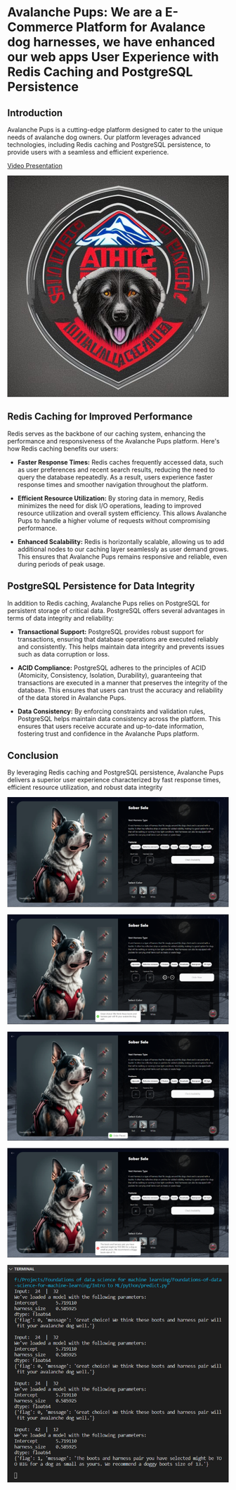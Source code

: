 # Avalanche Pups: We are a E-Commerce Platform for Avalance dog harnesses, we have enhanced our web apps User Experience with Redis Caching and PostgreSQL Persistence

## Introduction
Avalanche Pups is a cutting-edge platform designed to cater to the unique needs of avalanche dog owners. Our platform leverages advanced technologies, including Redis caching and PostgreSQL persistence, to provide users with a seamless and efficient experience.

[Video Presentation](https://drive.google.com/file/d/1J3QwQTS_ZvVM8uMOzRGO0vSglc9uSJnv/view?usp=sharing)

![Avalanche Pups](https://github.com/TerranKartikTellus/Machine-Learning/blob/main/Intro%20to%20ML/avalanche/public/img/logo1.jpg "Avalanche Pups")

## Redis Caching for Improved Performance
Redis serves as the backbone of our caching system, enhancing the performance and responsiveness of the Avalanche Pups platform. Here's how Redis caching benefits our users:

- **Faster Response Times:** Redis caches frequently accessed data, such as user preferences and recent search results, reducing the need to query the database repeatedly. As a result, users experience faster response times and smoother navigation throughout the platform.

- **Efficient Resource Utilization:** By storing data in memory, Redis minimizes the need for disk I/O operations, leading to improved resource utilization and overall system efficiency. This allows Avalanche Pups to handle a higher volume of requests without compromising performance.

- **Enhanced Scalability:** Redis is horizontally scalable, allowing us to add additional nodes to our caching layer seamlessly as user demand grows. This ensures that Avalanche Pups remains responsive and reliable, even during periods of peak usage.

## PostgreSQL Persistence for Data Integrity
In addition to Redis caching, Avalanche Pups relies on PostgreSQL for persistent storage of critical data. PostgreSQL offers several advantages in terms of data integrity and reliability:

- **Transactional Support:** PostgreSQL provides robust support for transactions, ensuring that database operations are executed reliably and consistently. This helps maintain data integrity and prevents issues such as data corruption or loss.

- **ACID Compliance:** PostgreSQL adheres to the principles of ACID (Atomicity, Consistency, Isolation, Durability), guaranteeing that transactions are executed in a manner that preserves the integrity of the database. This ensures that users can trust the accuracy and reliability of the data stored in Avalanche Pups.

- **Data Consistency:** By enforcing constraints and validation rules, PostgreSQL helps maintain data consistency across the platform. This ensures that users receive accurate and up-to-date information, fostering trust and confidence in the Avalanche Pups platform.

## Conclusion
By leveraging Redis caching and PostgreSQL persistence, Avalanche Pups delivers a superior user experience characterized by fast response times, efficient resource utilization, and robust data integrity

![Select Harness with Correct Boot size and harness size in cm]( https://github.com/TerranKartikTellus/Machine-Learning/blob/main/Intro%20to%20ML/avalanche/public/img/perfect1.PNG "Correct Boot size and harness size pair")

![Select Harness with Correct Boot size and harness size in cm]( https://github.com/TerranKartikTellus/Machine-Learning/blob/main/Intro%20to%20ML/avalanche/public/img/perfect2.PNG "Correct Boot size and harness size pair")

![Select Harness with Correct Boot size and harness size in cm]( https://github.com/TerranKartikTellus/Machine-Learning/blob/main/Intro%20to%20ML/avalanche/public/img/perfect3.PNG "Correct Boot size and harness size pair")

![Select Harness with Correct Boot size and harness size in cm]( https://github.com/TerranKartikTellus/Machine-Learning/blob/main/Intro%20to%20ML/avalanche/public/img/suggest.PNG "Correct Boot size and harness size pair")

![Select Harness with Correct Boot size and harness size in cm]( https://github.com/TerranKartikTellus/Machine-Learning/blob/main/Intro%20to%20ML/avalanche/public/img/backend.PNG "Correct Boot size and harness size pair")



